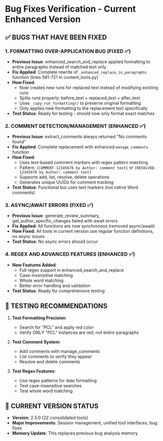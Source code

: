 # Bug Fixes Verification - Current Enhanced Version

## ✅ BUGS THAT HAVE BEEN FIXED

### 1. FORMATTING OVER-APPLICATION BUG (FIXED ✅)
- **Previous Issue**: enhanced_search_and_replace applied formatting to entire paragraphs instead of matched text only
- **Fix Applied**: Complete rewrite of `_enhanced_replace_in_paragraphs` function (lines 591-721 in content_tools.py)
- **How Fixed**: 
  - Now creates new runs for replaced text instead of modifying existing runs
  - Splits runs properly: before_text + replaced_text + after_text
  - Uses `_copy_run_formatting()` to preserve original formatting
  - Only applies new formatting to the replacement text specifically
- **Test Status**: Ready for testing - should now only format exact matches

### 2. COMMENT DETECTION/MANAGEMENT (ENHANCED ✅)
- **Previous Issue**: extract_comments always returned "No comments found"
- **Fix Applied**: Complete replacement with enhanced `manage_comments` function
- **How Fixed**:
  - Uses text-based comment markers with regex pattern matching
  - Pattern: `[COMMENT-12345678 by Author: comment text]` or `[RESOLVED-12345678 by Author: comment text]`
  - Supports add, list, resolve, delete operations
  - Generates unique UUIDs for comment tracking
- **Test Status**: Functional but uses text markers (not native Word comments)

### 3. ASYNC/AWAIT ERRORS (FIXED ✅)
- **Previous Issue**: generate_review_summary, get_author_specific_changes failed with await errors
- **Fix Applied**: All functions are now synchronous (removed async/await)
- **How Fixed**: All tools in current version use regular function definitions, no async issues
- **Test Status**: No async errors should occur

### 4. REGEX AND ADVANCED FEATURES (ENHANCED ✅)
- **New Features Added**:
  - Full regex support in enhanced_search_and_replace
  - Case-insensitive matching
  - Whole word matching
  - Better error handling and validation
- **Test Status**: Ready for comprehensive testing

## 📝 TESTING RECOMMENDATIONS

1. **Test Formatting Precision**: 
   - Search for "PCL" and apply red color
   - Verify ONLY "PCL" instances are red, not entire paragraphs

2. **Test Comment System**:
   - Add comments with manage_comments
   - List comments to verify they appear
   - Resolve and delete comments

3. **Test Regex Features**:
   - Use regex patterns for date formatting
   - Test case-insensitive searches
   - Test whole word matching

## 🔄 CURRENT VERSION STATUS
- **Version**: 2.5.0 (22 consolidated tools)
- **Major Improvements**: Session management, unified tool interfaces, bug fixes
- **Memory Update**: This replaces previous bug analysis memory